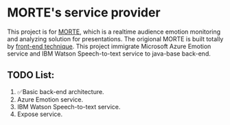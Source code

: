 # MORTE's service provider

This project is for [MORTE](https://devpost.com/software/morte), which is a realtime audience emotion monitoring and analyzing solution for presentations. The origional MORTE is built totally by [front-end technique](https://github.com/ALazenka/MORTE-Analysis). This project immigrate Microsoft Azure Emotion service and IBM Watson Speech-to-text service to java-base back-end.



## TODO List:

1. ✅Basic back-end architecture.
2. Azure Emotion service.
3. IBM Watson Speech-to-text service.
4. Expose service.
